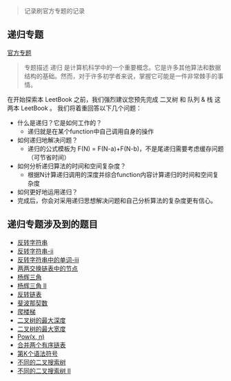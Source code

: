 > 记录刷官方专题的记录

## 递归专题
[官方专题](https://leetcode-cn.com/leetbook/read/recursion/xk5vw2/)
> 专题描述
递归 是计算机科学中的一个重要概念。它是许多其他算法和数据结构的基础。然而，对于许多初学者来说，掌握它可能是一件非常棘手的事情。

在开始探索本 LeetBook 之前，我们强烈建议您预先完成 二叉树 和 队列 & 栈 这两本 LeetBook 。
我们将着重回答以下几个问题：

- 什么是递归？它是如何工作的？
    - 递归就是在某个function中自己调用自身的操作
- 如何递归地解决问题？
    - 递归的公式模板为 F(N) = F(N-a)+F(N-b)，不是尾递归需要考虑缓存问题（可节省时间）
- 如何分析递归算法的时间和空间复杂度？
    - 根据N计算递归调用的深度并综合function内容计算递归的时间和空间复杂度
- 如何更好地运用递归？
- 完成后，你会对采用递归思想解决问题和自己分析算法的复杂度更有信心。

## 递归专题涉及到的题目
- [反转字符串](./questions/344.反转字符串.py)
- [反转字符串-ii](./questions/541.反转字符串-ii.py)
- [反转字符串中的单词-iii](./questions/557.反转字符串中的单词-iii.py)
- [两两交换链表中的节点](./questions/24.两两交换链表中的节点.py)
- [杨辉三角](./questions/118.杨辉三角.py)
- [杨辉三角 II](./questions/119.杨辉三角-ii.py)
- [反转链表](./questions/206.反转链表.py)
- [斐波那契数](./questions/509.斐波那契数.py)
- [爬楼梯](./questions/70.爬楼梯.py)
- [二叉树的最大深度](./questions/104.二叉树的最大深度.py)
- [二叉树的最大宽度](./questions/662.二叉树最大宽度.py)
- [Pow(x, n)](./questions/50.pow-x-n.py)
- [合并两个有序链表](./questions/21.合并两个有序链表.py)
- [第K个语法符号](./questions/779.第k个语法符号.py)
- [不同的二叉搜索树](./questions/96.不同的二叉搜索树.py)
- [不同的二叉搜索树 II](./questions/95.不同的二叉搜索树-ii.py)
